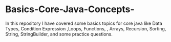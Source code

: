 # Basics-Core-Java-Concepts-
In this repository I have covered some basics topics for core java like Data Types, Condition Expression ,Loops,  Functions, , Arrays, Recursion, Sorting,  String, StringBuilder, and some practice questions. 
